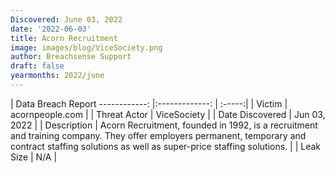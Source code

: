 ```yaml
---
Discovered: June 03, 2022
date: '2022-06-03'
title: Acorn Recruitment
image: images/blog/ViceSociety.png
author: Breachsense Support
draft: false
yearmonths: 2022/june
---
```



| Data Breach Report
------------:   |:-------------:    | :-----:|
| Victim    | acornpeople.com      | 
| Threat Actor    | ViceSociety      | 
| Date Discovered    | Jun 03, 2022      | 
| Description    | Acorn Recruitment, founded in 1992, is a recruitment and training company. They offer employers permanent, temporary and contract staffing solutions as well as super-price staffing solutions.
    | 
| Leak Size    | N/A      | 

